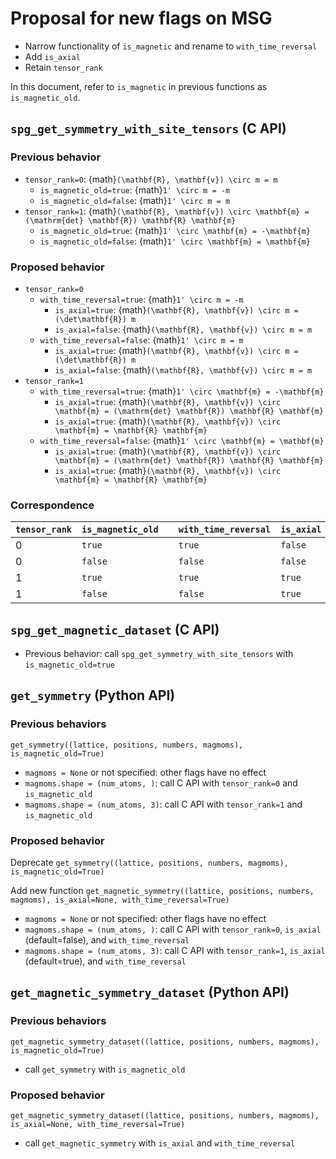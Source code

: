 # Proposal for new flags on MSG

- Narrow functionality of `is_magnetic` and rename to `with_time_reversal`
- Add `is_axial`
- Retain `tensor_rank`

In this document, refer to `is_magnetic` in previous functions as `is_magnetic_old`.

## `spg_get_symmetry_with_site_tensors` (C API)

### Previous behavior

- `tensor_rank=0`: {math}`(\mathbf{R}, \mathbf{v}) \circ m = m`
    - `is_magnetic_old=true`: {math}`1' \circ m = -m`
    - `is_magnetic_old=false`: {math}`1' \circ m = m`
- `tensor_rank=1`: {math}`(\mathbf{R}, \mathbf{v}) \circ \mathbf{m} = (\mathrm{det} \mathbf{R}) \mathbf{R} \mathbf{m}`
    - `is_magnetic_old=true`: {math}`1' \circ \mathbf{m} = -\mathbf{m}`
    - `is_magnetic_old=false`: {math}`1' \circ \mathbf{m} = \mathbf{m}`

### Proposed behavior

- `tensor_rank=0`
    - `with_time_reversal=true`: {math}`1' \circ m = -m`
      - `is_axial=true`: {math}`(\mathbf{R}, \mathbf{v}) \circ m = (\det\mathbf{R}) m`
      - `is_axial=false`: {math}`(\mathbf{R}, \mathbf{v}) \circ m = m`
    - `with_time_reversal=false`: {math}`1' \circ m = m`
      - `is_axial=true`: {math}`(\mathbf{R}, \mathbf{v}) \circ m = (\det\mathbf{R}) m`
      - `is_axial=false`: {math}`(\mathbf{R}, \mathbf{v}) \circ m = m`
- `tensor_rank=1`
    - `with_time_reversal=true`: {math}`1' \circ \mathbf{m} = -\mathbf{m}`
        - `is_axial=true`: {math}`(\mathbf{R}, \mathbf{v}) \circ \mathbf{m} = (\mathrm{det} \mathbf{R}) \mathbf{R} \mathbf{m}`
        - `is_axial=true`: {math}`(\mathbf{R}, \mathbf{v}) \circ \mathbf{m} = \mathbf{R} \mathbf{m}`
    - `with_time_reversal=false`: {math}`1' \circ \mathbf{m} = \mathbf{m}`
        - `is_axial=true`: {math}`(\mathbf{R}, \mathbf{v}) \circ \mathbf{m} = (\mathrm{det} \mathbf{R}) \mathbf{R} \mathbf{m}`
        - `is_axial=true`: {math}`(\mathbf{R}, \mathbf{v}) \circ \mathbf{m} = \mathbf{R} \mathbf{m}`

### Correspondence

| `tensor_rank` | `is_magnetic_old` |   | `with_time_reversal` | `is_axial` |
| ------------- | ----------------- | - | -------------------- | ---------- |
| 0             | `true`            |   | `true`               | `false`    |
| 0             | `false`           |   | `false`              | `false`    |
| 1             | `true`            |   | `true`               | `true`     |
| 1             | `false`           |   | `false`              | `true`     |

## `spg_get_magnetic_dataset` (C API)

- Previous behavior: call `spg_get_symmetry_with_site_tensors` with `is_magnetic_old=true`

## `get_symmetry` (Python API)

### Previous behaviors

`get_symmetry((lattice, positions, numbers, magmoms), is_magnetic_old=True)`
- `magmoms = None` or not specified: other flags have no effect
- `magmoms.shape = (num_atoms, )`: call C API with `tensor_rank=0` and `is_magnetic_old`
- `magmoms.shape = (num_atoms, 3)`: call C API with `tensor_rank=1` and `is_magnetic_old`

### Proposed behavior

Deprecate `get_symmetry((lattice, positions, numbers, magmoms), is_magnetic_old=True)`

Add new function `get_magnetic_symmetry((lattice, positions, numbers, magmoms), is_axial=None, with_time_reversal=True)`
- `magmoms = None` or not specified: other flags have no effect
- `magmoms.shape = (num_atoms, )`: call C API with `tensor_rank=0`, `is_axial` (default=false), and `with_time_reversal`
- `magmoms.shape = (num_atoms, 3)`: call C API with `tensor_rank=1`, `is_axial` (default=true), and `with_time_reversal`

## `get_magnetic_symmetry_dataset` (Python API)

### Previous behaviors

`get_magnetic_symmetry_dataset((lattice, positions, numbers, magmoms), is_magnetic_old=True)`

- call `get_symmetry` with `is_magnetic_old`

### Proposed behavior

`get_magnetic_symmetry_dataset((lattice, positions, numbers, magmoms), is_axial=None, with_time_reversal=True)`

- call `get_magnetic_symmetry` with `is_axial` and `with_time_reversal`
